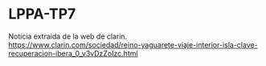 # LPPA-TP7
Noticia extraida de la web de clarin.
https://www.clarin.com/sociedad/reino-yaguarete-viaje-interior-isla-clave-recuperacion-ibera_0_v3vDzZoIzc.html
